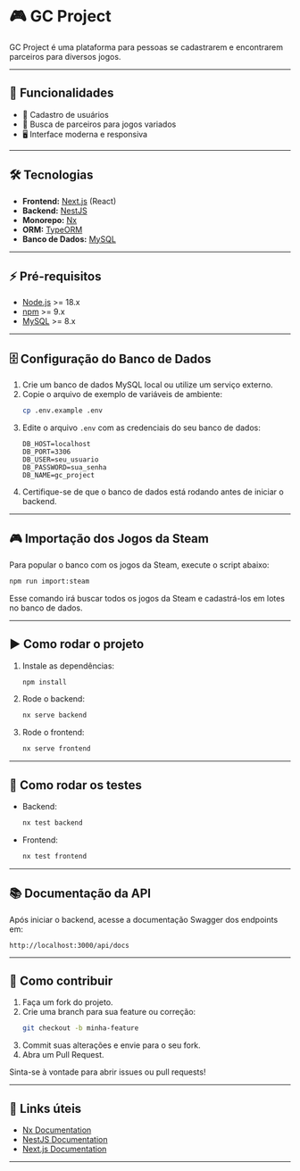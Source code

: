 # 🎮 GC Project

GC Project é uma plataforma para pessoas se cadastrarem e encontrarem parceiros para diversos jogos.

---

## 🚀 Funcionalidades

- 👤 Cadastro de usuários
- 🎲 Busca de parceiros para jogos variados
- 🖥️ Interface moderna e responsiva

---

## 🛠️ Tecnologias

- **Frontend:** [Next.js](https://nextjs.org/) (React)
- **Backend:** [NestJS](https://nestjs.com/)
- **Monorepo:** [Nx](https://nx.dev/)
- **ORM:** [TypeORM](https://typeorm.io/)
- **Banco de Dados:** [MySQL](https://www.mysql.com/)

---

## ⚡ Pré-requisitos

- [Node.js](https://nodejs.org/) >= 18.x
- [npm](https://www.npmjs.com/) >= 9.x
- [MySQL](https://www.mysql.com/) >= 8.x

---

## 🗄️ Configuração do Banco de Dados

1. Crie um banco de dados MySQL local ou utilize um serviço externo.
2. Copie o arquivo de exemplo de variáveis de ambiente:
   ```bash
   cp .env.example .env
   ```
3. Edite o arquivo `.env` com as credenciais do seu banco de dados:
   ```env
   DB_HOST=localhost
   DB_PORT=3306
   DB_USER=seu_usuario
   DB_PASSWORD=sua_senha
   DB_NAME=gc_project
   ```
4. Certifique-se de que o banco de dados está rodando antes de iniciar o backend.

---

## 🎮 Importação dos Jogos da Steam

Para popular o banco com os jogos da Steam, execute o script abaixo:

```bash
npm run import:steam
```

Esse comando irá buscar todos os jogos da Steam e cadastrá-los em lotes no banco de dados.

---

## ▶️ Como rodar o projeto

1. Instale as dependências:

   ```bash
   npm install
   ```

2. Rode o backend:

   ```bash
   nx serve backend
   ```

3. Rode o frontend:
   ```bash
   nx serve frontend
   ```

---

## 🧪 Como rodar os testes

- Backend:
  ```bash
  nx test backend
  ```
- Frontend:
  ```bash
  nx test frontend
  ```

---

## 📚 Documentação da API

Após iniciar o backend, acesse a documentação Swagger dos endpoints em:

```
http://localhost:3000/api/docs
```

---

## 🤝 Como contribuir

1. Faça um fork do projeto.
2. Crie uma branch para sua feature ou correção:
   ```bash
   git checkout -b minha-feature
   ```
3. Commit suas alterações e envie para o seu fork.
4. Abra um Pull Request.

Sinta-se à vontade para abrir issues ou pull requests!

---

## 🔗 Links úteis

- [Nx Documentation](https://nx.dev/)
- [NestJS Documentation](https://docs.nestjs.com/)
- [Next.js Documentation](https://nextjs.org/docs)

---
